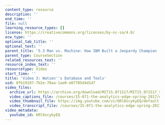 ```yaml
---
content_type: resource
description: ''
end_time: ''
file: null
learning_resource_types: []
license: https://creativecommons.org/licenses/by-nc-sa/4.0/
ocw_type: ''
optional_tab_title: ''
optional_text: ''
parent_title: '5.3 Man vs. Machine: How IBM Built a Jeopardy Champion '
parent_type: CourseSection
related_resources_text: ''
resource_index_text: ''
resourcetype: Video
start_time: ''
title: 'Video 3: Watson''s Database and Tools'
uid: 0fb19107-7b2e-70aa-1ae0-e07705d4d1d7
video_files:
  archive_url: https://archive.org/download/MIT15.071S17/MIT15_071S17_Session_5.3.05_300k.mp4
  video_captions_file: /courses/15-071-the-analytics-edge-spring-2017/d1313e74c2b6501e98a601c59c0b67aa_6Rl8scykyEQ.vtt
  video_thumbnail_file: https://img.youtube.com/vi/6Rl8scykyEQ/default.jpg
  video_transcript_file: /courses/15-071-the-analytics-edge-spring-2017/72fe98a107af886454c5ec52cf022805_6Rl8scykyEQ.pdf
video_metadata:
  youtube_id: 6Rl8scykyEQ
---
```

